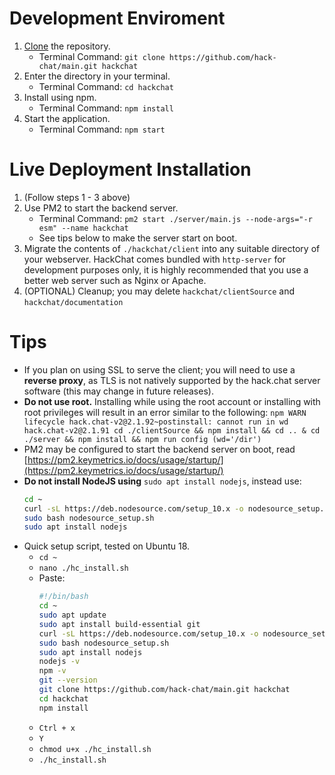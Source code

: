 # Development Enviroment

1. [Clone](https://help.github.com/articles/cloning-a-repository/) the repository.
    * Terminal Command: `git clone https://github.com/hack-chat/main.git hackchat`
1. Enter the directory in your terminal.
    * Terminal Command: `cd hackchat`
1. Install using npm. 
    * Terminal Command: `npm install`
1. Start the application. 
    * Terminal Command: `npm start`

# Live Deployment Installation

1. (Follow steps 1 - 3 above)
1. Use PM2 to start the backend server.
    * Terminal Command: `pm2 start ./server/main.js --node-args="-r esm" --name hackchat`
    * See tips below to make the server start on boot.
1. Migrate the contents of `./hackchat/client` into any suitable directory of your webserver. HackChat comes bundled with `http-server` for development purposes only, it is highly recommended that you use a better web server such as Nginx or Apache.
1. (OPTIONAL) Cleanup; you may delete `hackchat/clientSource` and `hackchat/documentation`

# Tips

* If you plan on using SSL to serve the client; you will need to use a **reverse proxy**, as TLS is not natively supported by the hack.chat server software (this may change in future releases).
* **Do not use root.** Installing while using the root account or installing with root privileges will result in an error similar to the following:
`npm WARN lifecycle hack.chat-v2@2.1.92~postinstall: cannot run in wd hack.chat-v2@2.1.91 cd ./clientSource && npm install && cd .. & cd ./server && npm install && npm run config (wd='/dir')`
* PM2 may be configured to start the backend server on boot, read [https://pm2.keymetrics.io/docs/usage/startup/](https://pm2.keymetrics.io/docs/usage/startup/)
* **Do not install NodeJS using** `sudo apt install nodejs`, instead use:
   ```bash
   cd ~
   curl -sL https://deb.nodesource.com/setup_10.x -o nodesource_setup.sh
   sudo bash nodesource_setup.sh
   sudo apt install nodejs
   ```
* Quick setup script, tested on Ubuntu 18. 
  * `cd ~`
  * `nano ./hc_install.sh`
  * Paste:
    ```bash
    #!/bin/bash
    cd ~
    sudo apt update
    sudo apt install build-essential git
    curl -sL https://deb.nodesource.com/setup_10.x -o nodesource_setup.sh
    sudo bash nodesource_setup.sh
    sudo apt install nodejs
    nodejs -v
    npm -v
    git --version
    git clone https://github.com/hack-chat/main.git hackchat
    cd hackchat
    npm install
    ```
  * `Ctrl + x`
  * `Y`
  * `chmod u+x ./hc_install.sh`
  * `./hc_install.sh`